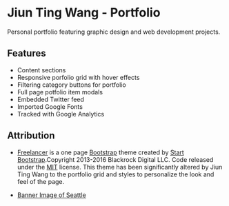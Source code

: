 # Jiun Ting Wang - Portfolio

Personal portfolio featuring graphic design and web development projects.

## Features

* Content sections
* Responsive porfolio grid with hover effects
* Filtering category buttons for portfolio
* Full page potfolio item modals
* Embedded Twitter feed
* Imported Google Fonts
* Tracked with Google Analytics


## Attribution
* [Freelancer](http://startbootstrap.com/template-overviews/freelancer/) is a one page [Bootstrap](http://getbootstrap.com/) theme created by [Start Bootstrap](http://startbootstrap.com/).Copyright 2013-2016 Blackrock Digital LLC. Code released under the [MIT](https://github.com/BlackrockDigital/startbootstrap-freelancer/blob/gh-pages/LICENSE) license.
This theme has been significantly altered by Jiun Ting Wang to the portfolio grid and styles to personalize the look and feel of the page. 

* [Banner Image of Seattle](https://pixabay.com/en/users/Free-Photos-242387/) 